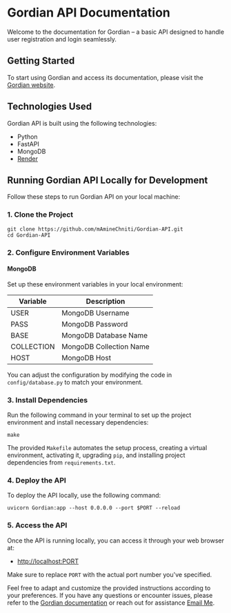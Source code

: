 
# Gordian API Documentation

Welcome to the documentation for Gordian – a basic API designed to handle user registration and login seamlessly.

## Getting Started

To start using Gordian and access its documentation, please visit the [Gordian website](https://gordian.onrender.com).

## Technologies Used

Gordian API is built using the following technologies:

- Python
- FastAPI
- MongoDB
- [Render](https://render.com/)

## Running Gordian API Locally for Development

Follow these steps to run Gordian API on your local machine:

### 1. Clone the Project

```shell
git clone https://github.com/mAmineChniti/Gordian-API.git
cd Gordian-API
```

### 2. Configure Environment Variables

#### MongoDB

Set up these environment variables in your local environment:

| Variable   | Description             |
|------------|-------------------------|
| USER       | MongoDB Username        |
| PASS       | MongoDB Password        |
| BASE       | MongoDB Database Name   |
| COLLECTION | MongoDB Collection Name |
| HOST       | MongoDB Host            |

You can adjust the configuration by modifying the code in `config/database.py` to match your environment.

### 3. Install Dependencies

Run the following command in your terminal to set up the project environment and install necessary dependencies:

```shell
make
```

The provided `Makefile` automates the setup process, creating a virtual environment, activating it, upgrading `pip`, and installing project dependencies from `requirements.txt`.

### 4. Deploy the API

To deploy the API locally, use the following command:

```shell
uvicorn Gordian:app --host 0.0.0.0 --port $PORT --reload
```

### 5. Access the API

Once the API is running locally, you can access it through your web browser at:

- <http://localhost:PORT>

Make sure to replace `PORT` with the actual port number you've specified.

Feel free to adapt and customize the provided instructions according to your preferences. If you have any questions or encounter issues, please refer to the [Gordian documentation](https://gordian.onrender.com) or reach out for assistance [Email Me](mailto:emin.chniti@esprit.tn).
